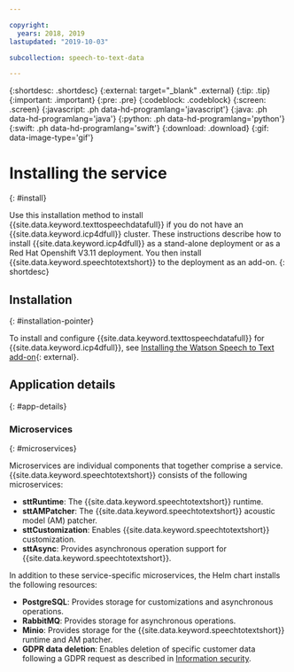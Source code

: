 ```yaml
---

copyright:
  years: 2018, 2019
lastupdated: "2019-10-03"

subcollection: speech-to-text-data

---
```


{:shortdesc: .shortdesc}
{:external: target="_blank" .external}
{:tip: .tip}
{:important: .important}
{:pre: .pre}
{:codeblock: .codeblock}
{:screen: .screen}
{:javascript: .ph data-hd-programlang='javascript'}
{:java: .ph data-hd-programlang='java'}
{:python: .ph data-hd-programlang='python'}
{:swift: .ph data-hd-programlang='swift'}
{:download: .download}
{:gif: data-image-type='gif'}

# Installing the service
{: #install}

Use this installation method to install {{site.data.keyword.texttospeechdatafull}} if you do not have an {{site.data.keyword.icp4dfull}} cluster. These instructions describe how to install {{site.data.keyword.icp4dfull}} as a stand-alone deployment or as a Red Hat Openshift V3.11 deployment. You then install {{site.data.keyword.speechtotextshort}} to the deployment as an add-on.
{: shortdesc}

## Installation
{: #installation-pointer}

To install and configure {{site.data.keyword.texttospeechdatafull}} for {{site.data.keyword.icp4dfull}}, see [Installing the Watson Speech to Text add-on](https://www.ibm.com/support/producthub/icpdata/docs/content/SSQNUZ_current/com.ibm.icpdata.doc/watson/speech-to-text-install.html){: external}.

## Application details
{: #app-details}

### Microservices
{: #microservices}

Microservices are individual components that together comprise a service. {{site.data.keyword.speechtotextshort}} consists of the following microservices:

  - **sttRuntime**: The {{site.data.keyword.speechtotextshort}} runtime.
  - **sttAMPatcher**: The {{site.data.keyword.speechtotextshort}} acoustic model (AM) patcher.
  - **sttCustomization**: Enables {{site.data.keyword.speechtotextshort}} customization.
  - **sttAsync**: Provides asynchronous operation support for {{site.data.keyword.speechtotextshort}}.

In addition to these service-specific microservices, the Helm chart installs the following resources:

  - **PostgreSQL**: Provides storage for customizations and asynchronous operations.
  - **RabbitMQ**: Provides storage for asynchronous operations.
  - **Minio**: Provides storage for the {{site.data.keyword.speechtotextshort}} runtime and AM patcher.
  - **GDPR data deletion**: Enables deletion of specific customer data following a GDPR request as described in [Information security](/docs/speech-to-text-data?topic=information-security).

